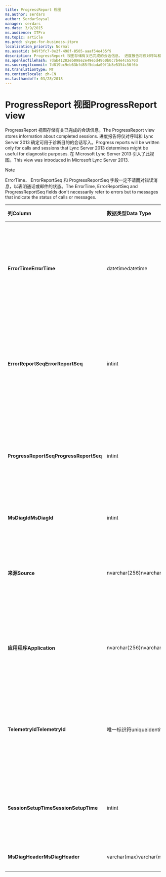 ```yaml
---
title: ProgressReport 视图
ms.author: serdars
author: SerdarSoysal
manager: serdars
ms.date: 3/9/2015
ms.audience: ITPro
ms.topic: article
ms.prod: skype-for-business-itpro
localization_priority: Normal
ms.assetid: b49f3fc7-0e2f-498f-8505-aaaf54e435f9
description: ProgressReport 视图存储有关已完成的会话信息。 进度报告将仅对呼叫和 Lync Server 2013 确定可用于诊断目的的会话写入。 在 Microsoft Lync Server 2013 引入了此视图。
ms.openlocfilehash: 7dab41202eb098e2e49e5d4960b0c7b4e4c6570d
ms.sourcegitcommit: 7d819bc9eb63bfd85f5dada09f1b8e5354c56f6b
ms.translationtype: MT
ms.contentlocale: zh-CN
ms.lasthandoff: 03/28/2018
---
```

# <a name="progressreport-view"></a><span data-ttu-id="1c3ef-105">ProgressReport 视图</span><span class="sxs-lookup"><span data-stu-id="1c3ef-105">ProgressReport view</span></span>
 
<span data-ttu-id="1c3ef-106">ProgressReport 视图存储有关已完成的会话信息。</span><span class="sxs-lookup"><span data-stu-id="1c3ef-106">The ProgressReport view stores information about completed sessions.</span></span> <span data-ttu-id="1c3ef-107">进度报告将仅对呼叫和 Lync Server 2013 确定可用于诊断目的的会话写入。</span><span class="sxs-lookup"><span data-stu-id="1c3ef-107">Progress reports will be written only for calls and sessions that Lync Server 2013 determines might be useful for diagnostic purposes.</span></span> <span data-ttu-id="1c3ef-108">在 Microsoft Lync Server 2013 引入了此视图。</span><span class="sxs-lookup"><span data-stu-id="1c3ef-108">This view was introduced in Microsoft Lync Server 2013.</span></span>
  
> [!NOTE]
> <span data-ttu-id="1c3ef-109">ErrorTime、 ErrorReportSeq 和 ProgressReportSeq 字段一定不请而对错误消息，以表明通话或邮件的状态。</span><span class="sxs-lookup"><span data-stu-id="1c3ef-109">The ErrorTime, ErrorReportSeq and ProgressReportSeq fields don't necessarily refer to errors but to messages that indicate the status of calls or messages.</span></span> 
  
|<span data-ttu-id="1c3ef-110">**列**</span><span class="sxs-lookup"><span data-stu-id="1c3ef-110">**Column**</span></span>|<span data-ttu-id="1c3ef-111">**数据类型**</span><span class="sxs-lookup"><span data-stu-id="1c3ef-111">**Data Type**</span></span>|<span data-ttu-id="1c3ef-112">**详细信息**</span><span class="sxs-lookup"><span data-stu-id="1c3ef-112">**Details**</span></span>|
|:-----|:-----|:-----|
|<span data-ttu-id="1c3ef-113">**ErrorTime**</span><span class="sxs-lookup"><span data-stu-id="1c3ef-113">**ErrorTime**</span></span> <br/> |<span data-ttu-id="1c3ef-114">datetime</span><span class="sxs-lookup"><span data-stu-id="1c3ef-114">datetime</span></span>  <br/> |<span data-ttu-id="1c3ef-115">发生错误的时间。</span><span class="sxs-lookup"><span data-stu-id="1c3ef-115">Time of error occurred.</span></span> <span data-ttu-id="1c3ef-116">与 ErrorReportSeq 配合使用，以唯一地标识错误。</span><span class="sxs-lookup"><span data-stu-id="1c3ef-116">Used in conjunction with ErrorReportSeq to uniquely identify an error.</span></span>  <br/> |
|<span data-ttu-id="1c3ef-117">**ErrorReportSeq**</span><span class="sxs-lookup"><span data-stu-id="1c3ef-117">**ErrorReportSeq**</span></span> <br/> |<span data-ttu-id="1c3ef-118">int</span><span class="sxs-lookup"><span data-stu-id="1c3ef-118">int</span></span>  <br/> |<span data-ttu-id="1c3ef-119">若要确定错误的 ID 号。</span><span class="sxs-lookup"><span data-stu-id="1c3ef-119">ID number to identify the error.</span></span> <span data-ttu-id="1c3ef-120">与 ErrorTime 配合使用，以唯一地标识错误。</span><span class="sxs-lookup"><span data-stu-id="1c3ef-120">Used in conjunction with ErrorTime to uniquely identify an error.</span></span>  <br/> |
|<span data-ttu-id="1c3ef-121">**ProgressReportSeq**</span><span class="sxs-lookup"><span data-stu-id="1c3ef-121">**ProgressReportSeq**</span></span> <br/> |<span data-ttu-id="1c3ef-122">int</span><span class="sxs-lookup"><span data-stu-id="1c3ef-122">int</span></span>  <br/> |<span data-ttu-id="1c3ef-123">ID 来标识进度报表。</span><span class="sxs-lookup"><span data-stu-id="1c3ef-123">ID to identify the progress report.</span></span> <span data-ttu-id="1c3ef-124">用于区分同一错误报告的进度报告。</span><span class="sxs-lookup"><span data-stu-id="1c3ef-124">Used to distinguish progress reports of the same error report.</span></span>  <br/> |
|<span data-ttu-id="1c3ef-125">**MsDiagId**</span><span class="sxs-lookup"><span data-stu-id="1c3ef-125">**MsDiagId**</span></span> <br/> |<span data-ttu-id="1c3ef-126">int</span><span class="sxs-lookup"><span data-stu-id="1c3ef-126">int</span></span>  <br/> |<span data-ttu-id="1c3ef-127">有关错误报告的诊断 ID。</span><span class="sxs-lookup"><span data-stu-id="1c3ef-127">Diagnostic ID for the error report.</span></span>  <br/> |
|<span data-ttu-id="1c3ef-128">**来源**</span><span class="sxs-lookup"><span data-stu-id="1c3ef-128">**Source**</span></span> <br/> |<span data-ttu-id="1c3ef-129">nvarchar(256)</span><span class="sxs-lookup"><span data-stu-id="1c3ef-129">nvarchar(256)</span></span>  <br/> |<span data-ttu-id="1c3ef-130">（如果报表的服务器组件发送） 发出了错误的服务器的名称。</span><span class="sxs-lookup"><span data-stu-id="1c3ef-130">Name of server that originated the error (if report was sent from a server component).</span></span>  <br/> |
|<span data-ttu-id="1c3ef-131">**应用程序**</span><span class="sxs-lookup"><span data-stu-id="1c3ef-131">**Application**</span></span> <br/> |<span data-ttu-id="1c3ef-132">nvarchar(256)</span><span class="sxs-lookup"><span data-stu-id="1c3ef-132">nvarchar(256)</span></span>  <br/> |<span data-ttu-id="1c3ef-133">（如果报表的服务器组件发送） 发出了错误的应用程序的名称。</span><span class="sxs-lookup"><span data-stu-id="1c3ef-133">Name of application that originated the error (if report was sent from a server component).</span></span>  <br/> |
|<span data-ttu-id="1c3ef-134">**TelemetryId**</span><span class="sxs-lookup"><span data-stu-id="1c3ef-134">**TelemetryId**</span></span> <br/> |<span data-ttu-id="1c3ef-135">唯一标识符</span><span class="sxs-lookup"><span data-stu-id="1c3ef-135">uniqueidentifier</span></span>  <br/> |<span data-ttu-id="1c3ef-136">将在会议中所涉及的不同部分的加入时间信息关联起来的唯一标识符。</span><span class="sxs-lookup"><span data-stu-id="1c3ef-136">Unique identifier correlating join time information for the different components involved in a conference.</span></span>  <br/> |
|<span data-ttu-id="1c3ef-137">**SessionSetupTime**</span><span class="sxs-lookup"><span data-stu-id="1c3ef-137">**SessionSetupTime**</span></span> <br/> |<span data-ttu-id="1c3ef-138">int</span><span class="sxs-lookup"><span data-stu-id="1c3ef-138">int</span></span>  <br/> |<span data-ttu-id="1c3ef-139">时间 （以毫秒为单位） 所需的特定组件加入会议。</span><span class="sxs-lookup"><span data-stu-id="1c3ef-139">Time (in milliseconds) required for a specific component to join a conference.</span></span>  <br/> |
|<span data-ttu-id="1c3ef-140">**MsDiagHeader**</span><span class="sxs-lookup"><span data-stu-id="1c3ef-140">**MsDiagHeader**</span></span> <br/> |<span data-ttu-id="1c3ef-141">varchar(max)</span><span class="sxs-lookup"><span data-stu-id="1c3ef-141">varchar(max)</span></span>  <br/> |<span data-ttu-id="1c3ef-142">其他错误的信息。</span><span class="sxs-lookup"><span data-stu-id="1c3ef-142">Additional error information.</span></span>  <br/> |
   

